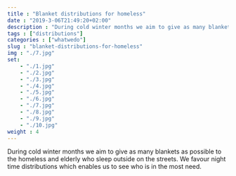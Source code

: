 ```yaml
---
title : "Blanket distributions for homeless"
date : "2019-3-06T21:49:20+02:00"
description : "During cold winter months we aim to give as many blankets as possible to the homeless and elderly who sleep outside on the streets. We favour night time distributions which enables us to see who is in the most need."
tags : ["distributions"]
categories : ["whatwedo"]
slug : "blanket-distributions-for-homeless"
img : "./7.jpg"
set:
    - "./1.jpg"
    - "./2.jpg"
    - "./3.jpg"
    - "./4.jpg"
    - "./5.jpg"
    - "./6.jpg"
    - "./7.jpg"
    - "./8.jpg"
    - "./9.jpg"
    - "./10.jpg"
weight : 4
---
```


During cold winter months we aim to give as many blankets as possible to the homeless and elderly who sleep outside on the streets. We favour night time distributions which enables us to see who is in the most need.
